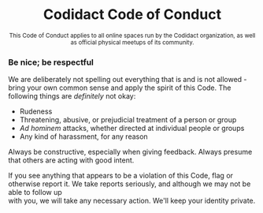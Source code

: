 <div align="center">
    <h1>Codidact Code of Conduct</h1>
    <small>This Code of Conduct applies to all online spaces run by the Codidact organization, as well as official physical meetups of its community.</small>
</div>

### Be nice; be respectful

We are deliberately not spelling out everything that is and is not allowed - bring
your own common sense and apply the spirit of this Code. The following things are
_definitely_ not okay:

 * Rudeness
 * Threatening, abusive, or prejudicial treatment of a person or group
 * _Ad hominem_ attacks, whether directed at individual people or groups
 * Any kind of harassment, for any reason

Always be constructive, especially when giving feedback. Always presume that others
are acting with good intent.

If you see anything that appears to be a violation of this Code, flag or otherwise
report it. We take reports seriously, and although we may not be able to follow up  
with you, we will take any necessary action. We'll keep your identity private.
